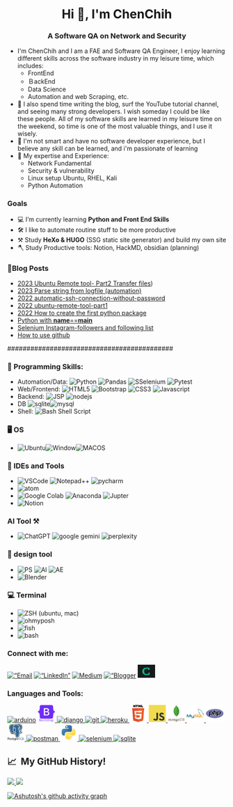 <h1 align="center">Hi 👋, I'm ChenChih</h1>
<h3 align="center">A Software QA on Network and Security  </h3>

- I'm ChenChih and I am a FAE and Software QA Engineer, I enjoy learning different skills across the software industry in my leisure time, which includes: 
  - FrontEnd 
  - ＢackEnd
  - Data Science
  - Automation and web Scraping, etc.  
- 📝 I also spend time writing the blog, surf the YouTube tutorial channel, and seeing many strong developers. I wish someday I could be like these people.  All of my software skills are learned in my leisure time on the weekend, so time is one of the most valuable things, and I use it wisely. 
- 🤔 I'm not smart and have no software developer experience, but I believe any skill can be learned, and i'm passionate of learning 
- 🔭 My expertise and Experience:
  - Network Fundamental 
  - Security & vulnerability 
  - Linux setup Ubuntu, RHEL, Kali 
  - Python Automation 
### Goals
- 💻 I’m currently learning **Python and Front End Skills**
- 🛠️ I like to automate routine stuff to be more productive 
- ⚒  Study **HeXo & HUGO** (SSG static site generator) and build my own site
- 🪓 Study Productive tools: Notion, HackMD, obsidian (planning)
### 🏡Blog Posts
* [2023 Ubuntu Remote tool- Part2 Transfer files](https://medium.com/jacklee26/ubuntu-remote-tool-part2-transfer-files-90059c91f5f6))
* [2023 Parse string from logfile (automation)](https://medium.com/jacklee26/project-parse-specific-string-python-180faf1e8f5)
* [2022 automatic-ssh-connection-without-password](https://medium.com/jacklee26/automatic-ssh-connection-without-password-c99cbfe34cbf)
* [2022 ubuntu-remote-tool-part1](https://medium.com/jacklee26/ubuntu-remote-tool-part1-c5214f79fe68)
* [2022 How to create the first python package](https://medium.com/jacklee26/how-to-create-the-first-python-package-de6464799bc3)
* [Python with __name__==__main__](https://medium.com/jacklee26/how-to-create-the-first-python-package-de6464799bc3)
* [Selenium Instagram-followers and following list](https://medium.com/jacklee26/selenium-instagram-followers-and-following-list-52c335a4ec03)
* [How to use github](https://medium.com/jacklee26/how-to-use-git-or-github-ff6f3d5aef0e)

###########################################
### 🦾 Programming Skills:
- Automation/Data: ![Python](https://img.shields.io/badge/Python-14354C?style=for-the-badge&logo=python&logoColor=white)
![Pandas](https://img.shields.io/badge/Pandas-20240701?style=for-the-badge&logo=pandas&color=black)
![SSelenium](https://img.shields.io/badge/selenium-20240701?style=for-the-badge&logo=selenium&color=black)
![Pytest](https://img.shields.io/badge/pytest-20240701?style=for-the-badge&logo=pytest&color=black)
- Web/Frontend: ![HTML5](https://img.shields.io/badge/-HTML5-E34F26?style=for-the-badge&logo=html5&logoColor=white)
![Bootstrap](https://img.shields.io/badge/-Bootstrap-563D7C?style=for-the-badge&logo=bootstrap&logoColor=white)
![CSS3](https://img.shields.io/badge/-CSS3-1572B6?style=for-the-badge&logo=css3) ![Javascript](https://img.shields.io/badge/JavaScript-F7DF1E.svg?style=for-the-badge&logo=javascript&logoColor=white)
- Backend: ![JSP](https://img.shields.io/badge/JSP-ED8B00.svg?logo=java&logoColor=white) ![nodejs](https://img.shields.io/badge/nodejs-202411?style=for-the-badge&logo=nodedotjs) 
- DB ![sqlite](https://img.shields.io/badge/SQLite-07405E?style=for-the-badge&logo=sqlite&logoColor=white)![mysql](https://img.shields.io/badge/MySQL-00000F?style=for-the-badge&logo=mysql&logoColor=white)
- Shell: ![Bash Shell Script](https://img.shields.io/badge/Shell_Script-121011?style=for-the-badge&logo=gnu-bash&logoColor=white)
### 🖥️ OS
- ![Ubuntu](https://img.shields.io/badge/Ubuntu-20240701?style=for-the-badge&logo=ubuntu&color=%230068C8)![Window](https://img.shields.io/badge/Microsoft-666666?style=for-the-badge&logo=microsoft&logoColor=white)![MACOS](https://img.shields.io/badge/iOS-000000?style=for-the-badge&logo=ios&logoColor=white)
### 📝  IDEs and Tools
- ![VSCode](https://img.shields.io/badge/Visual_Studio_Code-0078D4?style=for-the-badge&logo=visual%20studio%20code&logoColor=white) ![Notepad++](https://img.shields.io/badge/NotePad%2B%2B-20240701?style=for-the-badge&logo=notepadplusplus&color=%238e7366) ![pycharm](https://img.shields.io/badge/pycharm-20240701?style=for-the-badge&logo=pycharm&color=%23525252)
- ![atom](https://www.vectorlogo.zone/logos/atom_io/atom_io-ar21.svg)
- ![Google Colab](https://img.shields.io/badge/Colab-F9AB00?style=for-the-badge&logo=googlecolab&color=525252) ![Anaconda](https://img.shields.io/badge/Conda-20240701?style=for-the-badge&logo=anaconda&color=%231A1A1A)
 ![Jupter](https://img.shields.io/badge/Jupter-20240701?style=for-the-badge&logo=jupyter&color=%09%2396ceb4)
- ![Notion](https://img.shields.io/badge/Notion-000000?style=for-the-badge&logo=notion&logoColor=white)

### AI Tool ⚒️
-  ![ChatGPT](https://img.shields.io/badge/ChatGpt-202411?style=for-the-badge&logo=openai&color=black) ![google gemini](https://img.shields.io/badge/gemmi-202411?style=for-the-badge&logo=googlegemini&logoColor=blue&color=black) ![perplexity](https://img.shields.io/badge/perplexity-202411?style=for-the-badge&logo=perplexity)

### 🧰 design tool
- ![PS](https://img.shields.io/badge/PhotoShop-20240701?style=for-the-badge&logo=adobephotoshop&color=black)
![AI](https://img.shields.io/badge/Illustrator-20240701?style=for-the-badge&logo=adobeillustrator&color=black)
![AE](https://img.shields.io/badge/AfterEffects-20240701?style=for-the-badge&logo=adobeaftereffects&color=%09%23ca7f68)
- ![Blender](https://img.shields.io/badge/blender-20240701?style=for-the-badge&logo=blender&color=%23000000)

### 💻 Terminal
- ![ZSH](https://img.shields.io/badge/zsh-20240701?style=for-the-badge&logo=zsh&color=%23189EFF) (ubuntu, mac)
- ![ohmyposh](https://img.shields.io/badge/Ohmyposh-202411?style=for-the-badge)
- ![fish](https://img.shields.io/badge/fishshell-202411?style=for-the-badge&logo=fishshell&color=%23E5E1DA)
- ![bash](https://img.shields.io/badge/bash-202411?style=for-the-badge&logo=gnubash)

<!--- ![Profile views](https://gpvc.arturio.dev/chenchih)--->

<h3 align="left">Connect with me:</h3>


[<img alt=“Email src="https://img.shields.io/badge/Email-EA4335?&style=for-the-badge&logo=Gmail&logoColor=white"/>](mailto:jacklee26@gmail.com/) [<img alt=“LinkedIn” src="https://img.shields.io/badge/LinkedIn-0A66C2?&style=for-the-badge&logo=LinkedIn&logoColor=white"/>](https://www.linkedin.com/in/chenchih/) [<img alt="Medium" src="https://img.shields.io/badge/Medium-12100E?style=for-the-badge&logo=medium&logoColor=white"/>](https://medium.com/jacklee26) [<img alt=“Blogger src="https://img.shields.io/badge/Blogger-FF5722?style=for-the-badge&logo=blogger&logoColor=white"/>](https://chenchih-tutorial.blogspot.com) <a href="https://chenchih.coderbridge.io/" target="blank"><img  src="coder_bridge.png" alt="coderbridge" height="30" width="40" /></a>

</p>
<h3 align="left">Languages and Tools:</h3>

<p align="left"> <a href="https://www.arduino.cc/" target="_blank"> <img src="https://cdn.worldvectorlogo.com/logos/arduino-1.svg" alt="arduino" width="40" height="40"/></a> <a href="https://getbootstrap.com" target="_blank"> <img src="https://raw.githubusercontent.com/devicons/devicon/master/icons/bootstrap/bootstrap-plain-wordmark.svg" alt="bootstrap" width="40" height="40"/> </a> <a href="https://www.djangoproject.com/" target="_blank"> <img src="https://upload.wikimedia.org/wikipedia/commons/7/75/Django_logo.svg" alt="django" width="40" height="40"/> </a> <a href="https://git-scm.com/" target="_blank"> <img src="https://www.vectorlogo.zone/logos/git-scm/git-scm-icon.svg" alt="git" width="40" height="40"/> </a> <a href="https://heroku.com" target="_blank"> <img src="https://www.vectorlogo.zone/logos/heroku/heroku-icon.svg" alt="heroku" width="40" height="40"/> </a> <a href="https://www.w3.org/html/" target="_blank"> <img src="https://raw.githubusercontent.com/devicons/devicon/master/icons/html5/html5-original-wordmark.svg" alt="html5" width="40" height="40"/> </a>  <a href="https://developer.mozilla.org/en-US/docs/Web/JavaScript" target="_blank"> <img src="https://raw.githubusercontent.com/devicons/devicon/master/icons/javascript/javascript-original.svg" alt="javascript" width="40" height="40"/> </a> <a href="https://laravel.com/" target="_blank">  <a href="https://www.mongodb.com/" target="_blank"> <img src="https://raw.githubusercontent.com/devicons/devicon/master/icons/mongodb/mongodb-original-wordmark.svg" alt="mongodb" width="40" height="40"/> </a> <a href="https://www.mysql.com/" target="_blank"> <img src="https://raw.githubusercontent.com/devicons/devicon/master/icons/mysql/mysql-original-wordmark.svg" alt="mysql" width="40" height="40"/> </a> <a href="https://www.php.net" target="_blank"> <img src="https://raw.githubusercontent.com/devicons/devicon/master/icons/php/php-original.svg" alt="php" width="40" height="40"/> </a> <a href="https://www.postgresql.org" target="_blank"> <img src="https://raw.githubusercontent.com/devicons/devicon/master/icons/postgresql/postgresql-original-wordmark.svg" alt="postgresql" width="40" height="40"/> </a> <a href="https://postman.com" target="_blank"> <img src="https://www.vectorlogo.zone/logos/getpostman/getpostman-icon.svg" alt="postman" width="40" height="40"/> </a> <a href="https://www.python.org" target="_blank"> <img src="https://raw.githubusercontent.com/devicons/devicon/master/icons/python/python-original.svg" alt="python" width="40" height="40"/> </a> <a href="https://www.selenium.dev" target="_blank"> <img src="https://raw.githubusercontent.com/detain/svg-logos/780f25886640cef088af994181646db2f6b1a3f8/svg/selenium-logo.svg" alt="selenium" width="40" height="40"/> </a> <a href="https://www.sqlite.org/" target="_blank"> <img src="https://www.vectorlogo.zone/logos/sqlite/sqlite-icon.svg" alt="sqlite" width="40" height="40"/> </a> </p>
   <h2> 📈 &nbsp;My GitHub History!</h2>
<a href="https://github.com/chenchih">
  <img height="180em" src="https://github-readme-stats.vercel.app/api?username=chenchih&theme=noctis_minimus&show_icons=true" />
  <img height="180em" src="https://github-readme-stats.vercel.app/api/top-langs/?username=chenchih&theme=noctis_minimus&layout=compact" />
</a> 
    
<!---![GitHub Activity Graph](https://activity-graph.herokuapp.com/graph?username=chenchih) 
#https://ashutosh00710.github.io/github-readme-activity-graph/  --->
[![Ashutosh's github activity graph](https://github-readme-activity-graph.vercel.app/graph?username=chenchih&bg_color=b3cfea&color=090c0b&line=342733&point=d52020&area=true&hide_border=true)](https://github.com/ashutosh00710/github-readme-activity-graph)
